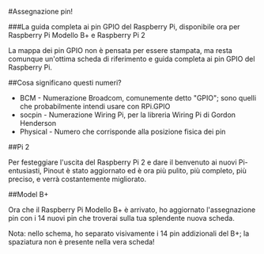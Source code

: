 #Assegnazione pin!

###La guida completa ai pin GPIO del Raspberry Pi, disponibile ora per Raspberry Pi Modello B+ e Raspberry Pi 2

La mappa dei pin GPIO non è pensata per essere stampata, ma resta comunque un'ottima scheda di riferimento e guida completa ai pin GPIO del Raspberry Pi.

##Cosa significano questi numeri?

* BCM - Numerazione Broadcom, comunemente detto "GPIO"; sono quelli che probabilmente intendi usare con RPi.GPIO
* socpin - Numerazione Wiring Pi, per la libreria Wiring Pi di Gordon Henderson
* Physical - Numero che corrisponde alla posizione fisica dei pin

##Pi 2

Per festeggiare l'uscita del Raspberry Pi 2 e dare il benvenuto ai nuovi Pi-entusiasti, Pinout è stato aggiornato ed è ora più pulito, più completo, più preciso, e verrà costantemente migliorato.

##Model B+

Ora che il Raspberry Pi Modello B+ è arrivato, ho aggiornato l'assegnazione pin con i 14 nuovi pin che troverai sulla tua splendente nuova scheda.

Nota: nello schema, ho separato visivamente i 14 pin addizionali del B+; la spaziatura non è presente nella vera scheda!
